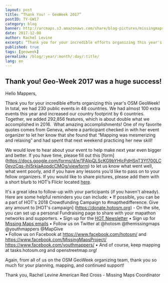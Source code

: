 ```yaml
---
layout: post
title: “Thank You! – GeoWeek 2017”
postID: TY-GW17
category: blog
banner: http://arcmaps.s3.amazonaws.com/share/blog-pictures/missingmaps-blog_2017128_NatGeo.jpg
date: 2017-12-08
author: Rachel Levine
excerpt: “Thank you for your incredible efforts organizing this year's OSM GeoWeek!”
published: true
tags: [geoweek]
permalink: /blog/:year/:month/:day/:title/
lang: en
---
```


## Thank you! Geo-Week 2017 was a huge success!

Hello Mappers,

Thank you for your incredible efforts organizing this year's OSM GeoWeek! In total, we had 230 public events in 48 countries. We had almost 100 extra events this year and increased our country footprint by 6 countries. Together, we added 292,856 features, which is about double what we accomplished in 2016.  What amazing accomplishments! One of my favorite quotes comes from Geneva, where a participant checked in with her event organizer to let her know that she found that “Mapping was mesmerizing and relaxing” and had spent that next weekend practicing her new skill! 

We would love to hear about your event to help make next year even bigger and better. If you have time, please fill out this [form] (https://docs.google.com/forms/d/e/1FAIpQLScKG9bYHIcPdHSnT3Yf700LC0evzCqs-ihI5rkjaAopdcCMOg/viewform) to let us know what went well, what went poorly, and if you have any lessons you’d like to pass on to your fellow organizers. If you would like to share pictures, please add them with a short blurb to HOT’s Flickr located [here](https://www.flickr.com/groups/hotosm/pool/).

It's a great idea to follow-up with your participants (if you haven't already). Here are some helpful reminders you can include:
•	If possible, you can be a part of HOT's 2018 Crowdfunding Campaign to #mapthedifference. Give any amount to [HOT's campaign] (https://donate.hotosm.org) - On the site, you can set up a personal Fundraising page to share with your mapathon networks and supporters.
•	Sign up for the [HOT Newsletter](http://eepurl.com/bC7JBj)
•	Sign up for [Missing Maps emails](http://communicatoremail.com/F/QTwz9iBiyP0vavUEMRJ6SQ/) 
•	Follow us on Twitter at @hotosm @themissingmaps @youthmappers @MapGive	
•	Follow us on Facebook at https://www.facebook.com/hotosm/ and https://www.facebook.com/MissingMapsProject/ https://www.facebook.com/youthmappers/
•	And of course, keep mapping at tasks.hotosm.org and openstreetmap.org! 

Again, from all of us on the OSM GeoWeek organizing team, thank you so much for your planning, mapping, and continued support! 

Thank you, 
Rachel Levine
American Red Cross - Missing Maps Coordinator 
